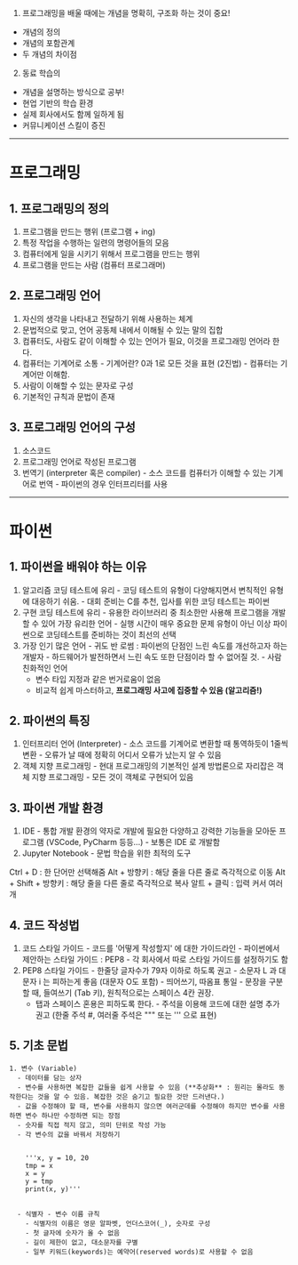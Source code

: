 

1. 프로그래밍을 배울 때에는 개념을 명확히, 구조화 하는 것이 중요!
  - 개념의 정의
  - 개념의 포함관계
  - 두 개념의 차이점


2. 동료 학습의
- 개념을 설명하는 방식으로 공부!
- 현업 기반의 학습 환경
- 실제 회사에서도 함께 일하게 됨
- 커뮤니케이션 스킬이 증진

--------------------------
# 프로그래밍

## 1. 프로그래밍의 정의
  1. 프로그램을 만드는 행위 (프로그램 + ing)
  2. 특정 작업을 수행하는 일련의 명령어들의 모음
  3. 컴퓨터에게 일을 시키기 위해서 프로그램을 만드는 행위
  4. 프로그램을 만드는 사람 (컴퓨터 프로그래머)


## 2. 프로그래밍 언어
  1. 자신의 생각을 나타내고 전달하기 위해 사용하는 체계
  2. 문법적으로 맞고, 언어 공동체 내에서 이해될 수 있는 말의 집합
  3. 컴퓨터도, 사람도 같이 이해할 수 있는 언어가 필요, 이것을 프로그래밍 언어라 한다.
  4. 컴퓨터는 기계어로 소통
    - 기계어란? 0과 1로 모든 것을 표현 (2진법)
    - 컴퓨터는 기계어만 이해함.
  5. 사람이 이해할 수 있는 문자로 구성
  6. 기본적인 규칙과 문법이 존재

## 3. 프로그래밍 언어의 구성
  1. 소스코드
  2. 프로그래밍 언어로 작성된 프로그램
  3. 번역기 (interpreter 혹은 compiler)
    - 소스 코드를 컴퓨터가 이해할 수 있는 기계어로 번역
    - 파이썬의 경우 인터프리터를 사용

------------------------------------------------
# 파이썬

## 1. 파이썬을 배워야 하는 이유
  1. 알고리즘 코딩 테스트에 유리
    - 코딩 테스트의 유형이 다양해지면서 변칙적인 유형에 대응하기 쉬움.
    - 대회 준비는 C를 추천, 입사를 위한 코딩 테스트는 파이썬
  2. 구현 코딩 테스트에 유리
    - 유용한 라이브러리 중 최소한만 사용해 프로그램을 개발할 수 있어 가장 유리한 언어
    - 실행 시간이 매우 중요한 문제 유형이 아닌 이상 파이썬으로 코딩테스트를 준비하는 것이 최선의 선택
  3. 가장 인기 많은 언어
    - 귀도 반 로썸 : 파이썬의 단점인 느린 속도를 개선하고자 하는 개발자
    - 하드웨어가 발전하면서 느린 속도 또한 단점이라 할 수 없어질 것.
    - 사람 친화적인 언어
      - 변수 타입 지정과 같은 번거로움이 없음
      - 비교적 쉽게 마스터하고, **프로그래밍 사고에 집중할 수 있음 (알고리즘!)**
  
## 2. 파이썬의 특징
  1. 인터프리터 언어 (Interpreter)
    - 소스 코드를 기계어로 변환할 때 통역하듯이 1줄씩 변환
    - 오류가 날 때에 정확히 어디서 오류가 났는지 알 수 있음
  2. 객체 지향 프로그래밍
    - 현대 프로그래밍의 기본적인 설계 방법론으로 자리잡은 객체 지향 프로그래밍
    - 모든 것이 객체로 구현되어 있음
  
## 3. 파이썬 개발 환경
  1. IDE
    - 통합 개발 환경의 약자로 개발에 필요한 다양하고 강력한 기능들을 모아둔 프로그램 (VSCode, PyCharm 등등...)
    - 보통은 IDE 로 개발함
  2.  Jupyter Notebook
    - 문법 학습을 위한 최적의 도구
  
  Ctrl + D : 한 단어만 선택해줌
  Alt + 방향키 : 해당 줄을 다른 줄로 즉각적으로 이동
  Alt + Shift + 방향키 : 해당 줄을 다른 줄로 즉각적으로 복사
  알트 + 클릭 : 입력 커서 여러개

## 4. 코드 작성법
  1. 코드 스타일 가이드
    - 코드를 '어떻게 작성할지' 에 대한 가이드라인
    - 파이썬에서 제안하는 스타일 가이드 : PEP8
    - 각 회사에서 따로 스타일 가이드를 설정하기도 함
  2. PEP8 스타일 가이드
    - 한줄당 글자수가 79자 이하로 하도록 권고
    - 소문자 L 과 대문자 i 는 피하는게 좋음 (대문자 O도 포함)
    - 띄어쓰기, 따옴표 통일
    - 문장을 구분할 때, 들여쓰기 (Tab 키), 원칙적으로는 스페이스 4칸 권장.
      - 탭과 스페이스 혼용은 피하도록 한다.
    - 주석을 이용해 코드에 대한 설명 추가 권고 (한줄 주석 #, 여러줄 주석은 """ 또는 ''' 으로 표현)
  
  ## 5. 기초 문법
    1. 변수 (Variable)
      - 데이터를 담는 상자
      - 변수를 사용하면 복잡한 값들을 쉽게 사용할 수 있음 (**추상화** : 원리는 몰라도 동작한다는 것을 알 수 있음. 복잡한 것은 숨기고 필요한 것만 드러낸다.)
      - 값을 수정해야 할 때, 변수를 사용하지 않으면 여러군데를 수정해야 하지만 변수를 사용하면 변수 하나만 수정하면 되는 장점
      - 숫자를 직접 적지 않고, 의미 단위로 작성 가능
      - 각 변수의 값을 바꿔서 저장하기


        '''x, y = 10, 20
        tmp = x
        x = y
        y = tmp
        print(x, y)'''
        
      
      - 식별자 - 변수 이름 규칙
        - 식별자의 이름은 영문 알파벳, 언더스코어(_), 숫자로 구성
        - 첫 글자에 숫자가 올 수 없음
        - 길이 제한이 없고, 대소문자를 구별
        - 일부 키워드(keywords)는 예약어(reserved words)로 사용할 수 없음